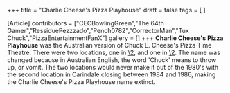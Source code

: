 +++
title = "Charlie Cheese's Pizza Playhouse"
draft = false
tags = [ ]

[Article]
contributors = ["CECBowlingGreen","The 64th Gamer","RessiduePezzzado","Pench0782","CorrectorMan","Tux Chuck","PizzaEntertainmentFanX"]
gallery = []
+++
**Charlie Cheese's Pizza Playhouse** was the Australian version of Chuck E. Cheese's Pizza Time Theatre. There were two locations, one in [\2](\1), and one in [\2](\1). The name was changed because in Australian English, the word 'Chuck' means to throw up, or vomit. The two locations would never make it out of the 1980's with the second location in Carindale closing between 1984 and 1986, making the Charlie Cheese's Pizza Playhouse name extinct.